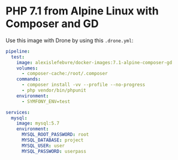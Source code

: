 # PHP 7.1 from Alpine Linux with Composer and GD

Use this image with Drone by using this `.drone.yml`:

```yml
pipeline:
  test:
    image: alexislefebvre/docker-images:7.1-alpine-composer-gd
    volumes:
      - composer-cache:/root/.composer
    commands:
      - composer install -vv --profile --no-progress
      - php vendor/bin/phpunit
    environment:
      - SYMFONY_ENV=test

services:
  mysql:
    image: mysql:5.7
    environment:
      MYSQL_ROOT_PASSWORD: root
      MYSQL_DATABASE: project
      MYSQL_USER: user
      MYSQL_PASSWORD: userpass
```
